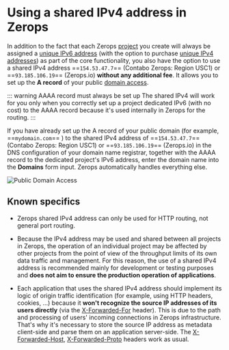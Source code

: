 # Using a shared IPv4 address in Zerops

In addition to the fact that each Zerops [project](/documentation/overview/pricing.html#projects) you create will always be assigned a [unique IPv6 address](/documentation/routing/unique-ipv4-ipv6-addresses.html) (with the option to purchase [unique IPv4 addresses](/documentation/routing/unique-ipv4-ipv6-addresses.html)) as part of the core functionality, you also have the option to use a shared IPv4 address ==`154.53.47.7`== (Contabo Zerops: Region USC1) or ==`93.185.106.19`== (Zerops.io) **without any additional fee**. It allows you to set up the **A record** of your public [domain access](/documentation/routing/using-your-domain.html).

<!-- markdownlint-disable DOCSMD004 -->
::: warning AAAA record must always be set up
The shared IPv4 will work for you only when you correctly set up a project dedicated IPv6 (with no cost) to the AAAA record because it's used internally in Zerops for the routing.
:::
<!-- markdownlint-enable DOCSMD004 -->

If you have already set up the A record of your public domain (for example, ==`mydomain.com`== ) to the shared IPv4 address of ==`154.53.47.7`== (Contabo Zerops: Region USC1) or ==`93.185.106.19`== (Zerops.io) in the DNS configuration of your domain name registrar, together with the AAAA record to the dedicated project's IPv6 address, enter the domain name into the **Domains** form input. Zerops automatically handles everything else.

![Public Domain Access](./images/Public-Domain-Access-Shared-IPv4.png "Shared IPv4 Address")

## Known specifics

* Zerops shared IPv4 address can only be used for HTTP routing, not general port routing.

* Because the IPv4 address may be used and shared between all projects in Zerops, the operation of an individual project may be affected by other projects from the point of view of the throughput limits of its own data traffic and management. For this reason, the use of a shared IPv4 address is recommended mainly for development or testing purposes and **does not aim to ensure the production operation of applications**.

* Each application that uses the shared IPv4 address should implement its logic of origin traffic identification (for example, using HTTP headers, cookies, ...) because it **won't recognize the source IP addresses of its users directly** (via the [X-Forwarded-For](https://developer.mozilla.org/en-US/docs/Web/HTTP/Headers/X-Forwarded-For) header). This is due to the path and processing of users' incoming connections in Zerops infrastructure. That's why it's necessary to store the source IP address as metadata client-side and parse them on an application server-side. The [X-Forwarded-Host](https://developer.mozilla.org/en-US/docs/Web/HTTP/Headers/X-Forwarded-Host), [X-Forwarded-Proto](https://developer.mozilla.org/en-US/docs/Web/HTTP/Headers/X-Forwarded-Proto) headers work as usual.

